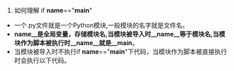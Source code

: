 1. 如何理解 if __name__=="__main__"

* 一个.py文件就是一个Python模块,一般模块的名字就是文件名。
* __name__是全局变量，存储模块名,当模块被导入时__name__等于模块名,当模块作为脚本被执行时__name__就是__main__。
* 当模块被导入时不执行if __name__=="__main__"下代码，当模块作为脚本被直接执行时会执行以下代码。
